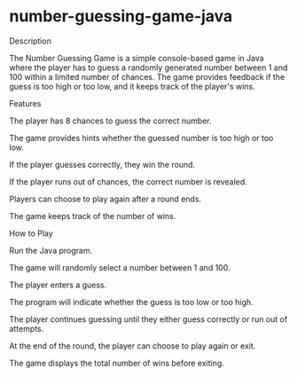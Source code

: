 # number-guessing-game-java

Description

The Number Guessing Game is a simple console-based game in Java where the player has to guess a randomly generated number between 1 and 100 within a limited number of chances. The game provides feedback if the guess is too high or too low, and it keeps track of the player's wins.

Features

The player has 8 chances to guess the correct number.

The game provides hints whether the guessed number is too high or too low.

If the player guesses correctly, they win the round.

If the player runs out of chances, the correct number is revealed.

Players can choose to play again after a round ends.

The game keeps track of the number of wins.

How to Play

Run the Java program.

The game will randomly select a number between 1 and 100.

The player enters a guess.

The program will indicate whether the guess is too low or too high.

The player continues guessing until they either guess correctly or run out of attempts.

At the end of the round, the player can choose to play again or exit.

The game displays the total number of wins before exiting.
